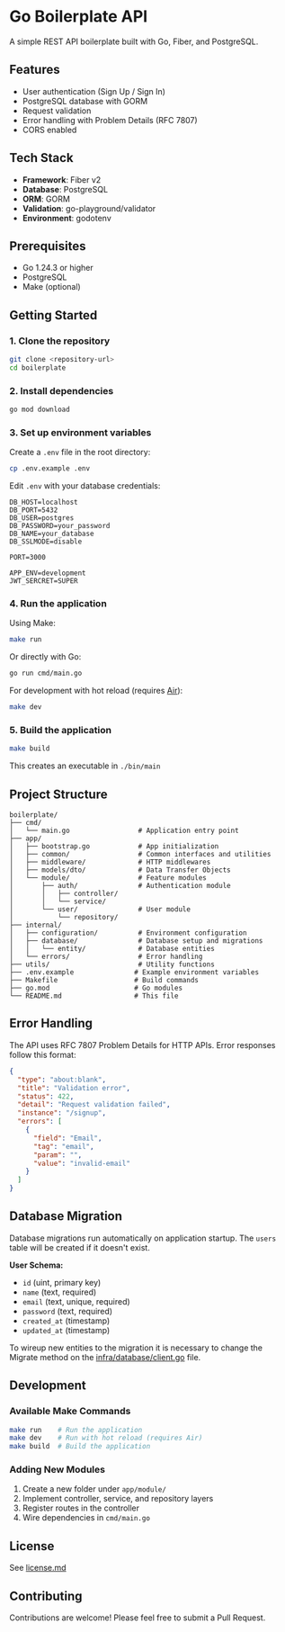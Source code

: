 # Go Boilerplate API

A simple REST API boilerplate built with Go, Fiber, and PostgreSQL.

## Features

- User authentication (Sign Up / Sign In)
- PostgreSQL database with GORM
- Request validation
- Error handling with Problem Details (RFC 7807)
- CORS enabled

## Tech Stack

- **Framework**: Fiber v2
- **Database**: PostgreSQL
- **ORM**: GORM
- **Validation**: go-playground/validator
- **Environment**: godotenv

## Prerequisites

- Go 1.24.3 or higher
- PostgreSQL
- Make (optional)

## Getting Started

### 1. Clone the repository

```bash
git clone <repository-url>
cd boilerplate
```

### 2. Install dependencies

```bash
go mod download
```

### 3. Set up environment variables

Create a `.env` file in the root directory:

```bash
cp .env.example .env
```

Edit `.env` with your database credentials:

```env
DB_HOST=localhost
DB_PORT=5432
DB_USER=postgres
DB_PASSWORD=your_password
DB_NAME=your_database
DB_SSLMODE=disable

PORT=3000

APP_ENV=development
JWT_SERCRET=SUPER
```

### 4. Run the application

Using Make:
```bash
make run
```

Or directly with Go:
```bash
go run cmd/main.go
```

For development with hot reload (requires [Air](https://github.com/cosmtrek/air)):
```bash
make dev
```

### 5. Build the application

```bash
make build
```

This creates an executable in `./bin/main`

## Project Structure

```
boilerplate/
├── cmd/
│   └── main.go                 # Application entry point
├── app/
│   ├── bootstrap.go            # App initialization
│   ├── common/                 # Common interfaces and utilities
│   ├── middleware/             # HTTP middlewares
│   ├── models/dto/             # Data Transfer Objects
│   └── module/                 # Feature modules
│       ├── auth/               # Authentication module
│       │   ├── controller/
│       │   └── service/
│       └── user/               # User module
│           └── repository/
├── internal/
│   ├── configuration/          # Environment configuration
│   ├── database/               # Database setup and migrations
│   │   └── entity/             # Database entities
│   └── errors/                 # Error handling
├── utils/                      # Utility functions
├── .env.example               # Example environment variables
├── Makefile                   # Build commands
├── go.mod                     # Go modules
└── README.md                  # This file
```

## Error Handling

The API uses RFC 7807 Problem Details for HTTP APIs. Error responses follow this format:

```json
{
  "type": "about:blank",
  "title": "Validation error",
  "status": 422,
  "detail": "Request validation failed",
  "instance": "/signup",
  "errors": [
    {
      "field": "Email",
      "tag": "email",
      "param": "",
      "value": "invalid-email"
    }
  ]
}
```

## Database Migration

Database migrations run automatically on application startup. The `users` table will be created if it doesn't exist.

**User Schema:**
- `id` (uint, primary key)
- `name` (text, required)
- `email` (text, unique, required)
- `password` (text, required)
- `created_at` (timestamp)
- `updated_at` (timestamp)

To wireup new entities to the migration it is necessary to change the Migrate method on the [infra/database/client.go](infra/database/client.go) file.

## Development

### Available Make Commands

```bash
make run    # Run the application
make dev    # Run with hot reload (requires Air)
make build  # Build the application
```

### Adding New Modules

1. Create a new folder under `app/module/`
2. Implement controller, service, and repository layers
3. Register routes in the controller
4. Wire dependencies in `cmd/main.go`

## License

See [license.md](license.md)

## Contributing

Contributions are welcome! Please feel free to submit a Pull Request.